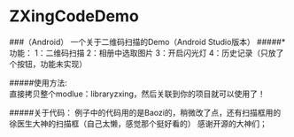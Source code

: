 # ZXingCodeDemo

###（Android）
一个关于二维码扫描的Demo（Android Studio版本）
#####*功能：
    1：二维码扫描
    2：相册中选取图片
    3：开启闪光灯
    4：历史记录（只放了个按钮，功能未实现）
  
#####使用方法:  
    直接拷贝整个modlue：libraryzxing，然后关联到你的项目就可以使用了！

#####关于代码：
    例子中的代码用的是Baozi的，稍微改了点，还有扫描框用的徐医生大神的扫描框（自己太懒，感觉那个挺好看的）
    感谢开源的大神们；
